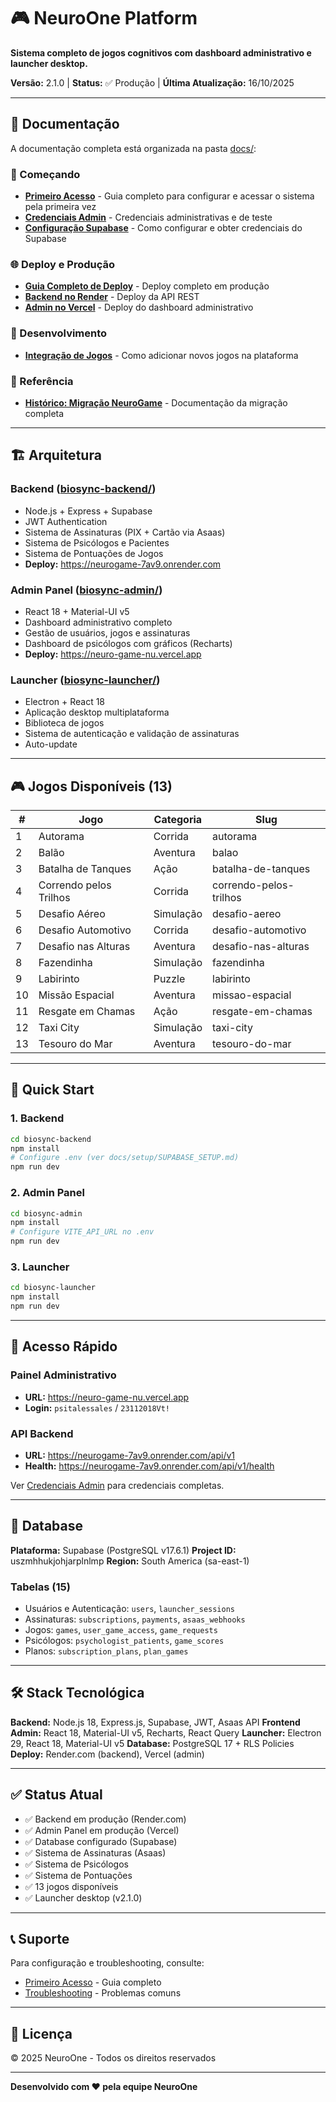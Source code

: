 # 🎮 NeuroOne Platform

**Sistema completo de jogos cognitivos com dashboard administrativo e launcher desktop.**

**Versão:** 2.1.0 | **Status:** ✅ Produção | **Última Atualização:** 16/10/2025

---

## 📖 Documentação

A documentação completa está organizada na pasta [docs/](docs/):

### 🚀 Começando
- **[Primeiro Acesso](docs/setup/PRIMEIRO_ACESSO.md)** - Guia completo para configurar e acessar o sistema pela primeira vez
- **[Credenciais Admin](docs/setup/CREDENCIAIS_ADMIN.md)** - Credenciais administrativas e de teste
- **[Configuração Supabase](docs/setup/SUPABASE_SETUP.md)** - Como configurar e obter credenciais do Supabase

### 🌐 Deploy e Produção
- **[Guia Completo de Deploy](docs/deploy/GUIA_DEPLOY_PRODUCAO.md)** - Deploy completo em produção
- **[Backend no Render](biosync-backend/DEPLOY_RENDER.md)** - Deploy da API REST
- **[Admin no Vercel](biosync-admin/DEPLOY_VERCEL.md)** - Deploy do dashboard administrativo

### 🔌 Desenvolvimento
- **[Integração de Jogos](docs/api/INTEGRACAO_JOGOS.md)** - Como adicionar novos jogos na plataforma

### 📜 Referência
- **[Histórico: Migração NeuroGame](docs/migration/HISTORICO_MIGRACAO_NEUROGAME.md)** - Documentação da migração completa

---

## 🏗️ Arquitetura

### Backend ([biosync-backend/](biosync-backend/))
- Node.js + Express + Supabase
- JWT Authentication
- Sistema de Assinaturas (PIX + Cartão via Asaas)
- Sistema de Psicólogos e Pacientes
- Sistema de Pontuações de Jogos
- **Deploy:** https://neurogame-7av9.onrender.com

### Admin Panel ([biosync-admin/](biosync-admin/))
- React 18 + Material-UI v5
- Dashboard administrativo completo
- Gestão de usuários, jogos e assinaturas
- Dashboard de psicólogos com gráficos (Recharts)
- **Deploy:** https://neuro-game-nu.vercel.app

### Launcher ([biosync-launcher/](biosync-launcher/))
- Electron + React 18
- Aplicação desktop multiplataforma
- Biblioteca de jogos
- Sistema de autenticação e validação de assinaturas
- Auto-update

---

## 🎮 Jogos Disponíveis (13)

| # | Jogo | Categoria | Slug |
|---|------|-----------|------|
| 1 | Autorama | Corrida | autorama |
| 2 | Balão | Aventura | balao |
| 3 | Batalha de Tanques | Ação | batalha-de-tanques |
| 4 | Correndo pelos Trilhos | Corrida | correndo-pelos-trilhos |
| 5 | Desafio Aéreo | Simulação | desafio-aereo |
| 6 | Desafio Automotivo | Corrida | desafio-automotivo |
| 7 | Desafio nas Alturas | Aventura | desafio-nas-alturas |
| 8 | Fazendinha | Simulação | fazendinha |
| 9 | Labirinto | Puzzle | labirinto |
| 10 | Missão Espacial | Aventura | missao-espacial |
| 11 | Resgate em Chamas | Ação | resgate-em-chamas |
| 12 | Taxi City | Simulação | taxi-city |
| 13 | Tesouro do Mar | Aventura | tesouro-do-mar |

---

## 🚀 Quick Start

### 1. Backend
```bash
cd biosync-backend
npm install
# Configure .env (ver docs/setup/SUPABASE_SETUP.md)
npm run dev
```

### 2. Admin Panel
```bash
cd biosync-admin
npm install
# Configure VITE_API_URL no .env
npm run dev
```

### 3. Launcher
```bash
cd biosync-launcher
npm install
npm run dev
```

---

## 🔐 Acesso Rápido

### Painel Administrativo
- **URL:** https://neuro-game-nu.vercel.app
- **Login:** `psitalessales` / `23112018Vt!`

### API Backend
- **URL:** https://neurogame-7av9.onrender.com/api/v1
- **Health:** https://neurogame-7av9.onrender.com/api/v1/health

Ver [Credenciais Admin](docs/setup/CREDENCIAIS_ADMIN.md) para credenciais completas.

---

## 💾 Database

**Plataforma:** Supabase (PostgreSQL v17.6.1)
**Project ID:** uszmhhukjohjarplnlmp
**Region:** South America (sa-east-1)

### Tabelas (15)
- Usuários e Autenticação: `users`, `launcher_sessions`
- Assinaturas: `subscriptions`, `payments`, `asaas_webhooks`
- Jogos: `games`, `user_game_access`, `game_requests`
- Psicólogos: `psychologist_patients`, `game_scores`
- Planos: `subscription_plans`, `plan_games`

---

## 🛠️ Stack Tecnológica

**Backend:** Node.js 18, Express.js, Supabase, JWT, Asaas API
**Frontend Admin:** React 18, Material-UI v5, Recharts, React Query
**Launcher:** Electron 29, React 18, Material-UI v5
**Database:** PostgreSQL 17 + RLS Policies
**Deploy:** Render.com (backend), Vercel (admin)

---

## ✅ Status Atual

- ✅ Backend em produção (Render.com)
- ✅ Admin Panel em produção (Vercel)
- ✅ Database configurado (Supabase)
- ✅ Sistema de Assinaturas (Asaas)
- ✅ Sistema de Psicólogos
- ✅ Sistema de Pontuações
- ✅ 13 jogos disponíveis
- ✅ Launcher desktop (v2.1.0)

---

## 📞 Suporte

Para configuração e troubleshooting, consulte:
- [Primeiro Acesso](docs/setup/PRIMEIRO_ACESSO.md) - Guia completo
- [Troubleshooting](docs/setup/PRIMEIRO_ACESSO.md#troubleshooting) - Problemas comuns

---

## 📄 Licença

© 2025 NeuroOne - Todos os direitos reservados

---

**Desenvolvido com ❤️ pela equipe NeuroOne**
